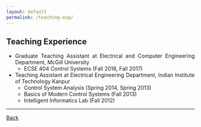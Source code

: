 ```yaml
---
layout: default
permalink: /teaching-exp/
---
```


## Teaching Experience

<div style="text-align: justify">
<ul>

<li>
Graduate Teaching Assistant at Electrical and Computer Engineering Department, McGill University
<ul style="list-style-type:circle">
  <li>ECSE 404 Control Systems (Fall 2018, Fall 2017)</li>
</ul>
</li>

<li>
Teaching Assistant at Electrical Engineering Department, Indian Institute of Technology Kanpur
<ul style="list-style-type:circle">
  <li>Control System Analysis (Spring 2014, Spring 2013)</li>
  <li>Basics of Modern Control Systems (Fall 2013)</li>
  <li>Intelligent Informatics Lab (Fall 2012)</li>
</ul>
</li>

</ul>    
</div>
    

* * * 

[Back](/)
